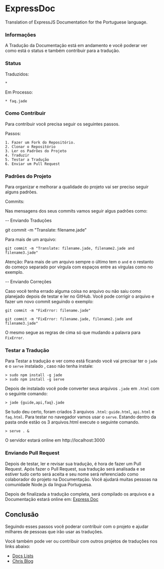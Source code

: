 ExpressDoc
=======

Translation of ExpressJS Documentation for the Portuguese language.

### Informações

A Tradução da Documentação está em andamento e você poderar ver como está o status e também contribuir para a tradução.

### Status

Traduzidos:

    *

Em Processo:

    * faq.jade

### Como Contribuir

Para contribuir você precisa seguir os seguintes passos.

Passos:

    1. Fazer um Fork do Repositório.
    2. Clonar o Repositório
    3. Ler os Padrões do Projeto
    4. Traduzir
    5. Testar a Tradução
    6. Enviar um Pull Request

### Padrões do Projeto

Para organizar e melhorar a qualidade do projeto vai ser preciso seguir alguns padrões.

Commits:

Nas mensagens dos seus commits vamos seguir algus padrões como:

-- Enviando Traduções

  git commit -m "Translate: filename.jade"

Para mais de um arquivo:

	git commit -m "Translate: filename.jade, filename2.jade and filename3.jade"

Atenção: Para mais de um arquivo sempre o último tem o `and` e o restanto do começo separado por vírgula com espaços entre as vírgulas como no exemplo.

-- Enviando Correções

Caso você tenha errado alguma coisa no arquivo ou não saiu como planejado depois de testar e ler no GitHub. Você pode corrigir o arquivo e fazer um novo commit seguindo o exemplo:

	git commit -m "FixError: filename.jade"

	git commit -m "FixError: filename.jade, filename2.jade and filename3.jade"

O mesmo segue as regras de cima só que mudando a palavra para `FixError`.

### Testar a Tradução

Para Testar a tradução e ver como está ficando você vai precisar ter o `jade` e o `serve` instalado , caso não tenha instale:

    > sudo npm install -g jade
    > sudo npm install -g serve

Depois de instalado você pode converter seus arquivos `.jade` em `.html` com o seguinte comando:

    > jade {guide,api,faq}.jade

Se tudo deu certo, foram criados 3 arquivos `.html`: `guide.html`, `api.html` e `faq.html`.
Para testar no navegador vamos usar o `serve`.
Estando dentro da pasta onde estão os 3 arquivos.html execute o seguinte comando.

    > serve . &

O servidor estará online em http://localhost:3000


### Enviando Pull Request

Depois de testar, ler e revisar sua tradução, é hora de fazer um Pull Request. Após fazer o Pull Request, sua tradução será analisada e se estiver tudo certo será aceita e seu nome será referenciado como colaborador do projeto na Documentação. Você ajudará muitas pessoas na comunidade Node.js da lingua Portuguesa.

Depois de finalizada a tradução completa, será compilado os arquivos e a Documentação estará online em: [Express Doc](http://chrisenytc.github.io/docs/expressjs)


## Conclusão

Seguindo esses passos você poderar contribuir com o projeto e ajudar milhares de pessoas que irão usar as traduções.

Você também pode ver ou contribuir com outros projetos de traduções nos links abaixo:

* [Docs Lists](http://chrisenytc.github.io/docs/)
* [Chris Blog](http://chris.enytc.com)

